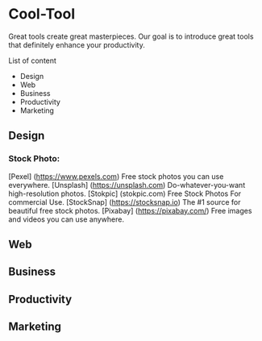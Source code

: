 # Cool-Tool
Great tools create great masterpieces. Our goal is to introduce great tools that definitely enhance your productivity.


List of content
- Design
- Web
- Business
- Productivity
- Marketing

## Design
### Stock Photo:
[Pexel] (https://www.pexels.com) Free stock photos you can use everywhere.
[Unsplash] (https://unsplash.com) Do-whatever-you-want high-resolution photos.
[Stokpic] (stokpic.com) Free Stock Photos For commercial Use.
[StockSnap] (https://stocksnap.io) The #1 source for beautiful free stock photos.
[Pixabay] (https://pixabay.com/) Free images and videos you can use anywhere.

## Web

## Business

## Productivity

## Marketing


